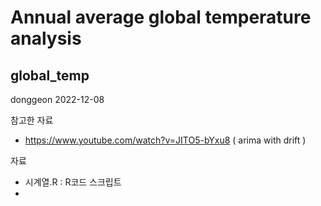 # Annual average global temperature analysis

## global_temp

donggeon
2022-12-08

참고한 자료
 - https://www.youtube.com/watch?v=JITO5-bYxu8 ( arima with drift )
 
자료
 - 시계열.R : R코드 스크립트
 - 

